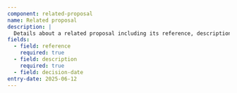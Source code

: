 ```yaml
---
component: related-proposal
name: Related proposal
description: |
  Details about a related proposal including its reference, description and decision date
fields:
  - field: reference
    required: true
  - field: description
    required: true
  - field: decision-date
entry-date: 2025-06-12
---
```

